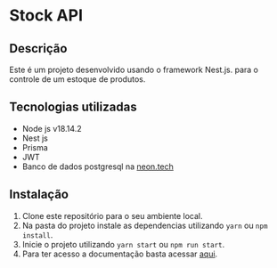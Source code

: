 # Stock API

## Descrição

Este é um projeto desenvolvido usando o framework Nest.js. para o controle de um estoque de produtos.

## Tecnologias utilizadas

- Node js v18.14.2
- Nest js
- Prisma
- JWT
- Banco de dados postgresql na [neon.tech](neon.tech)

## Instalação

1. Clone este repositório para o seu ambiente local.
2. Na pasta do projeto instale as dependencias utilizando `yarn` ou `npm install`.
3. Inicie o projeto utilizando `yarn start` ou `npm run start`.
4. Para ter acesso a documentação basta acessar [aqui](http://localhost:3334/api#/).
